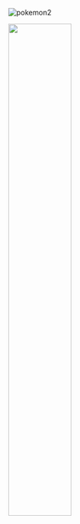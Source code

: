 ![pokemon2](https://user-images.githubusercontent.com/34831190/209685670-e54120d3-59ff-4b67-8124-0e765010eb2b.gif)

<img src="https://user-images.githubusercontent.com/34831190/209685832-15076bab-aee9-42cb-890e-af3f31af0134.png" data-canonical-src="https://gyazo.com/eb5c5741b6a9a16c692170a41a49c858.png](https://user-images.githubusercontent.com/34831190/209685832-15076bab-aee9-42cb-890e-af3f31af0134.png" width="50%"/>
